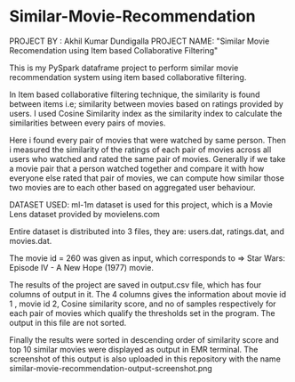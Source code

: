 # Similar-Movie-Recommendation

PROJECT BY : Akhil Kumar Dundigalla
PROJECT NAME: "Similar Movie Recomendation using Item based Collaborative Filtering"

This is my PySpark dataframe project to perform similar movie recommendation system using item based collaborative filtering.

In Item based collaborative filtering technique, the similarity is found between items i.e; similarity between movies based on ratings provided by users. I used Cosine Similarity index as the similarity index to calculate the similarities between every pairs of movies. 

Here i found every pair of movies that were watched by same person. Then i measured the similarity of the ratings of each pair of movies across all users who watched and rated the same pair of movies. Generally if we take a movie pair that a person watched together and compare it with how everyone else rated that pair of movies, we can compute how similar those two movies are to each other based on aggregated user behaviour.

DATASET USED: ml-1m dataset is used for this project, which is a Movie Lens dataset provided by movielens.com

Entire dataset is distributed into 3 files, they are: users.dat, ratings.dat, and movies.dat.

The movie id  = 260 was given as input, which corresponds to => Star Wars: Episode IV - A New Hope (1977) movie.

The results of the project are saved in output.csv file, which has four columns of output in it. The 4 columns gives the information about movie id 1 , movie id 2, Cosine similarity score, and no of samples respectively for each pair of movies which qualify the thresholds set in the program. The output in this file are not sorted.

Finally the results were sorted in descending order of similarity score and top 10 similar movies were displayed as output in EMR terminal. The screenshot of this output is also uploaded in this repository with the name similar-movie-recommendation-output-screenshot.png


